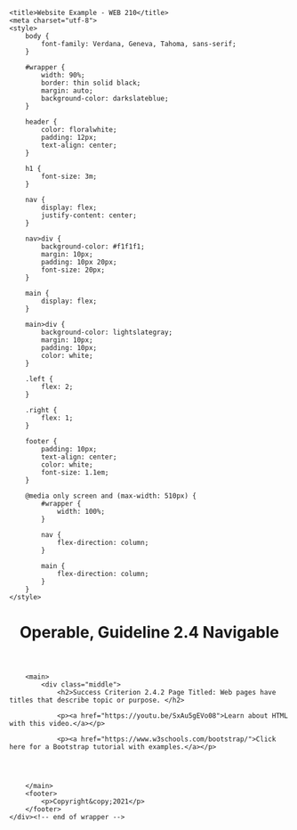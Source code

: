 <html lang="en">
<head>
<!--
    Linda Perez
    WEB 210
    DQ 4
    February 14th, 2021
-->

    <title>Website Example - WEB 210</title>
    <meta charset="utf-8">
    <style>
        body {
            font-family: Verdana, Geneva, Tahoma, sans-serif;
        }

        #wrapper {
            width: 90%;
            border: thin solid black;
            margin: auto;
            background-color: darkslateblue;
        }

        header {
            color: floralwhite;
            padding: 12px;
            text-align: center;
        }

        h1 {
            font-size: 3m;
        }

        nav {
            display: flex;
            justify-content: center;
        }

        nav>div {
            background-color: #f1f1f1;
            margin: 10px;
            padding: 10px 20px;
            font-size: 20px;
        }

        main {
            display: flex;
        }

        main>div {
            background-color: lightslategray;
            margin: 10px;
            padding: 10px;
            color: white;
        }

        .left {
            flex: 2;
        }

        .right {
            flex: 1;
        }

        footer {
            padding: 10px;
            text-align: center;
            color: white;
            font-size: 1.1em;
        }

        @media only screen and (max-width: 510px) {
            #wrapper {
                width: 100%;
            }

            nav {
                flex-direction: column;
            }

            main {
                flex-direction: column;
            }
        }
    </style>
</head>

<body>
    <div id="wrapper">
        <header>
            <h1>Operable, Guideline 2.4 Navigable</h1>
        </header>
    
        <main>
            <div class="middle">
                <h2>Success Criterion 2.4.2 Page Titled: Web pages have titles that describe topic or purpose. </h2>

                <p><a href="https://youtu.be/SxAu5gEVo08">Learn about HTML with this video.</a></p>
                
                <p><a href="https://www.w3schools.com/bootstrap/">Click here for a Bootstrap tutorial with examples.</a></p>


        
            
        </main>
        <footer>
            <p>Copyright&copy;2021</p>
        </footer>
    </div><!-- end of wrapper -->
</body>

</html>
